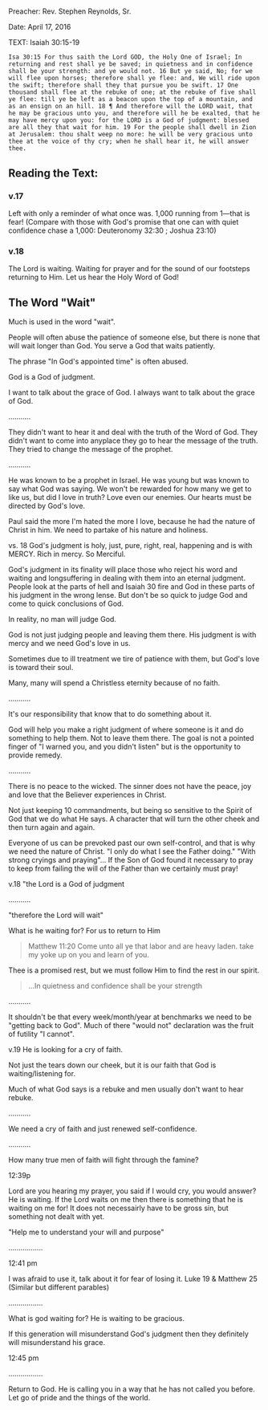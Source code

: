 # 

Preacher: Rev. Stephen Reynolds, Sr.

Date: April 17, 2016

TEXT: Isaiah 30:15-19

	Isa 30:15 For thus saith the Lord GOD, the Holy One of Israel; In returning and rest shall ye be saved; in quietness and in confidence shall be your strength: and ye would not. 16 But ye said, No; for we will flee upon horses; therefore shall ye flee: and, We will ride upon the swift; therefore shall they that pursue you be swift. 17 One thousand shall flee at the rebuke of one; at the rebuke of five shall ye flee: till ye be left as a beacon upon the top of a mountain, and as an ensign on an hill. 18 ¶ And therefore will the LORD wait, that he may be gracious unto you, and therefore will he be exalted, that he may have mercy upon you: for the LORD is a God of judgment: blessed are all they that wait for him. 19 For the people shall dwell in Zion at Jerusalem: thou shalt weep no more: he will be very gracious unto thee at the voice of thy cry; when he shall hear it, he will answer thee.

## Reading the Text:

### v.17 

Left with only a reminder of what once was. 1,000 running from 1&mdash;that is fear! (Compare with those with God's promise that one can with quiet confidence chase a 1,000:  Deuteronomy 32:30 ; Joshua 23:10)

### v.18

The Lord is waiting. Waiting for prayer and for the sound of our footsteps returning to Him. Let us hear the Holy Word of God!

## The Word "Wait"

Much is used in the word "wait".

People will often abuse the patience of someone else, but there is none that will wait longer than God. You serve a God that waits patiently.

The phrase "In God's appointed time" is often abused.

God is a God of judgment.

I want to talk about the grace of God. I always want to talk about the grace of God.

...........


They didn't want to hear it and deal with the truth of the Word of God. They didn't want to come into anyplace they go to hear the message of the truth. They tried to change the message of the prophet.

...........

He was known to be a prophet in Israel. He was young  but was known to say what God was saying. We won't be rewarded for how many we get to like us, but did I love in truth? Love even our enemies. Our hearts must be directed by God's love. 

Paul said the more I'm hated the more I love, because he had the nature of Christ in him. We need to partake of his nature and holiness.

vs. 18 God's judgment is holy, just, pure, right, real, happening and is with MERCY. Rich in mercy. So Merciful.

God's judgment in its finality will place those who reject his word and waiting and longsuffering in dealing with them into an eternal judgment. People look at the parts of hell and Isaiah 30 fire and God in these parts of his judgment in the wrong lense. But don't be so quick to judge God and come to quick conclusions of God.

In reality, no man will judge God.

God is not just judging people and leaving them there. His judgment is with mercy and we need God's love in us. 

Sometimes due to ill treatment we tire of patience with them, but God's love is toward their soul.

Many, many will spend a Christless eternity because of no faith.

...........

It's our responsibility that know that to do something about it.

God will help you make a right judgment of where someone is it and do something to help them. Not to leave them there. The goal is not a pointed finger of "I warned you, and you didn't listen" but is the opportunity to provide remedy.

...........

There is no peace to the wicked. The sinner does not have the peace, joy and love that the Believer experiences in Christ.

Not just keeping 10 commandments, but being so sensitive to the Spirit of God that we do what He says. A character that will turn the other cheek and then turn again and again.

Everyone of us can be prevoked past our own self-control, and that is why we need the nature of Christ. "I only do what I see the Father doing." "With strong cryings and praying"... If the Son of God found it necessary to pray to keep from failing the will of the Father than we certainly must pray!

v.18 "the Lord is a God of judgment

...........

"therefore the Lord will wait"

What is he waiting for? For us to return to Him

> Matthew 11:20 Come unto all ye that labor and are heavy laden. take my yoke up on you and learn of you.

Thee is a promised rest, but we must follow Him to find the rest in our spirit.

> ...In quietness and confidence shall be your strength

...........

It shouldn't be that every week/month/year at benchmarks we need to be "getting back to God". Much of there "would not" declaration was the fruit of futility "I cannot". 

v.19 He is looking for a cry of faith.

Not just the tears down our cheek, but it is our faith that God is waiting/listening for.

Much of what God says is a rebuke and men usually don't want to hear rebuke.

...........

We need a cry of faith and just renewed self-confidence. 

...........


How many true men of faith will fight through the famine?

12:39p

Lord are you hearing my prayer, you said if I would cry, you would answer? He is waiting. If the Lord waits on me then there is something that he is waiting on me for! It does not necessairly have to be gross sin, but something not dealt with yet.

"Help me to understand your will and purpose"

.................

12:41 pm

I was afraid to use it, talk about it for fear of losing it. Luke 19 & Matthew 25 (Similar but different parables)

.................

What is god waiting for? He is waiting to be gracious.

If this generation will misunderstand God's judgment then they definitely will misunderstand his grace.

12:45 pm

.................

Return to God. He is calling you in a way that he has not called you before. Let go of pride and the things of the world.